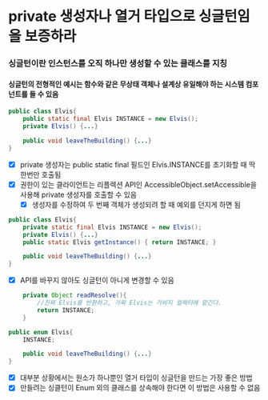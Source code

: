 # private 생성자나 열거 타입으로 싱글턴임을 보증하라
### 싱글턴이란 인스턴스를 오직 하나만 생성할 수 있는 클래스를 지칭
#### 싱글턴의 전형적인 예시는 함수와 같은 무상태 객체나 설계상 유일해야 하는 시스템 컴포넌트를 들 수 있음
~~~java
public class Elvis{
    public static final Elvis INSTANCE = new Elvis();
    private Elvis() {...}

    public void leaveTheBuilding() {...}
}
~~~
- [x] private 생성자는 public static final 필드인 Elvis.INSTANCE를 초기화할 때 딱 한번만 호출됨
- [x] 권한이 있는 클라이언트는 리플렉션 API인 AccessibleObject.setAccessible을 사용해 private 생성자를 호출할 수 있음
  - [x] 생성자를 수정하여 두 번째 객체가 생성되려 할 때 예외를 던지게 하면 됨
~~~java
public class Elvis{
    private static final Elvis INSTANCE = new Elvis();
    private Elvis() {...}
    public static Elvis getInstance() { return INSTANCE; }

    public void leaveTheBuilding() {...}
}
~~~
- [x] API를 바꾸지 않아도 싱글턴이 아니게 변경할 수 있음
~~~java
    private Object readResolve(){
        //진짜 Elvis를 반환하고, 가짜 Elvis는 가비지 컬렉터에 맡긴다.
        return INSTANCE; 
    }
~~~
~~~java
public enum Elvis{
    INSTANCE;

    public void leaveTheBuilding() {...}
}
~~~
- [x] 대부분 상황에서는 원소가 하나뿐인 열거 타입이 싱글턴을 만드는 가장 좋은 방법
- [x] 만들려는 싱클턴이 Enum 외의 클래스를 상속해야 한다면 이 방법은 사용할 수 없음